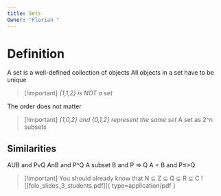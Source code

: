 ```yaml
---
title: Sets
Owner: "Florian "
---
```

# Definition
A set is a well-defined collection of objects
All objects in a set have to be unique

> [!important] _{1,1,2} is NOT a set_
  
The order does not matter

> [!important] _{1,0,2} and {0,1,2} represent the same set_
A set as 2^n subsets
## Similarities
AUB and PvQ
AnB and P^Q
A subset B and P ⇒ Q
A = B and P≤>Q

> [!important] You should already know that N ⊆ Z ⊆ Q ⊆ R ⊆ C
![[folo_slides_3_students.pdf]]{ type=application/pdf }

